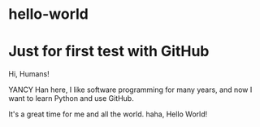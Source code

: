 # hello-world
# Just for first test with GitHub

Hi, Humans!

YANCY Han here, I like software programming for many years, 
and now I want to learn Python and use GitHub.

It's a great time for me and all the world.
haha, Hello World! 